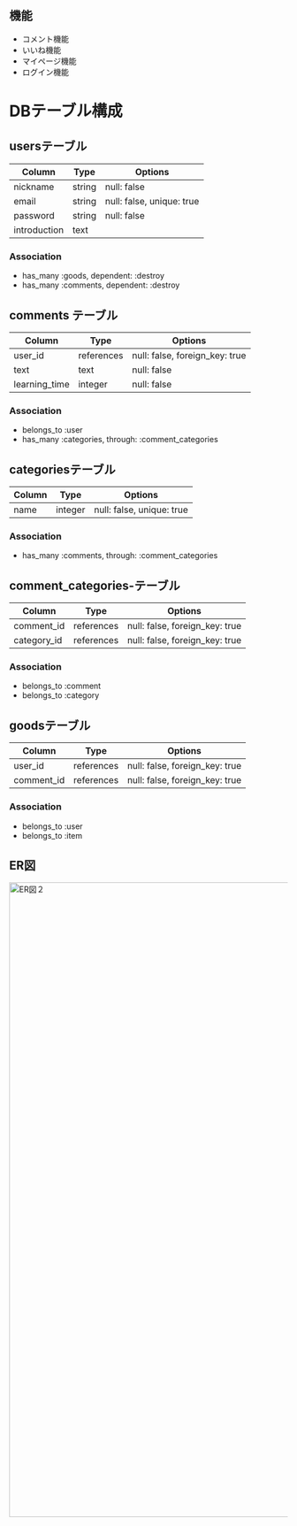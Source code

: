 ## 機能
- コメント機能
- いいね機能
- マイページ機能
- ログイン機能


# DBテーブル構成

 ## usersテーブル

|Column|Type|Options|
|------|----|-------|
|nickname|string|null: false|
|email|string|null: false, unique: true|
|password|string|null: false|
|introduction|text|

### Association
- has_many :goods, dependent: :destroy
- has_many :comments, dependent: :destroy

## comments テーブル

|Column|Type|Options|
|------|----|-------|
|user_id|references|null: false, foreign_key: true|
|text|text|null: false|
|learning_time|integer|null: false|

### Association
- belongs_to :user
- has_many :categories, through: :comment_categories

## categoriesテーブル

|Column|Type|Options|
|------|----|-------|
|name|integer|null: false, unique: true|

### Association
- has_many :comments, through: :comment_categories

## comment_categories-テーブル

|Column|Type|Options|
|------|----|-------|
|comment_id|references|null: false, foreign_key: true|
|category_id|references|null: false, foreign_key: true|

### Association
- belongs_to :comment
- belongs_to :category


## goodsテーブル

|Column|Type|Options|
|------|----|-------|
|user_id|references|null: false, foreign_key: true|
|comment_id|references|null: false, foreign_key: true|

### Association
- belongs_to :user
- belongs_to :item


## ER図
<img width="1148" alt="ER図２" src="https://user-images.githubusercontent.com/64828177/88174033-8777f800-cc5e-11ea-9574-2ba429ef25a5.png">
